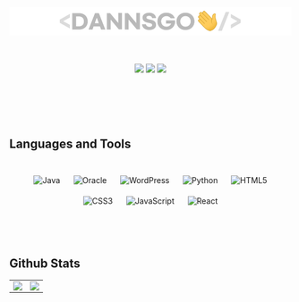 <div>
  
  <br/><br/>
  <a href="https://dannsgo.github.io" target="_blank"><img src="https://github.com/dannsgo/dannsgo/blob/main/hi-logo.webp"/></a>
  <br/><br/><br/>
  
</div>  


<div align="center">  
  
  <a href="https://dannsgo.github.io" target="_blank"><img src="https://img.shields.io/badge/GithubBlog-grey?style=for-the-badge&logo=github"/></a>
  <a href="https://mail.google.com/mail/?view=cm&amp;fs=1&amp;to=dannsgo@gmail.com" target="_blank"><img src="https://img.shields.io/badge/dannsgo@gmail.com-red?style=for-the-badge&logo=Gmail&logoColor=white"/></a>
  <a href="https://mail.google.com/mail/?view=cm&amp;fs=1&amp;to=dannsgo@naver.com" target="_blank"><img src="https://img.shields.io/badge/dannsgo@naver.com-mediumseagreen?style=for-the-badge&logo=naver&logoColor=white"/></a>
  
  <br/><br/><br/><br/>
  
</div>

## Languages and Tools

<div align="center">
    <br/>
    <img style="margin: 10px" src="https://profilinator.rishav.dev/skills-assets/java-original-wordmark.svg" alt="Java" height="75" />  
    <img style="margin: 10px" src="https://profilinator.rishav.dev/skills-assets/oracle-original.svg" alt="Oracle" height="75" />  
    <img style="margin: 10px" src="https://profilinator.rishav.dev/skills-assets/wordpress.png" alt="WordPress" height="75" />  
    <img style="margin: 10px" src="https://profilinator.rishav.dev/skills-assets/python-original.svg" alt="Python" height="75" />  
    <img style="margin: 10px" src="https://profilinator.rishav.dev/skills-assets/html5-original-wordmark.svg" alt="HTML5" height="75" />
    <img style="margin: 10px" src="https://profilinator.rishav.dev/skills-assets/css3-original-wordmark.svg" alt="CSS3" height="75" />
    <img style="margin: 10px" src="https://profilinator.rishav.dev/skills-assets/javascript-original.svg" alt="JavaScript" height="75" />  
    <img style="margin: 10px" src="https://profilinator.rishav.dev/skills-assets/react-original-wordmark.svg" alt="React" height="75" />  
    <br/><br/><br/><br/>
</div>  

## Github Stats  
<table><tr><td valign="top" width="50%">

  <img src="https://github-readme-stats.vercel.app/api?username=dannsgo&show_icons=true&count_private=true&hide_border=true" align="left" style="width: 100%" />

</td><td valign="top" width="50%">

  <img src="https://github-readme-stats.vercel.app/api/top-langs/?username=dannsgo&hide_border=true&layout=compact" align="right" style="width: 100%" />

</td></tr></table>  

<br/>  
